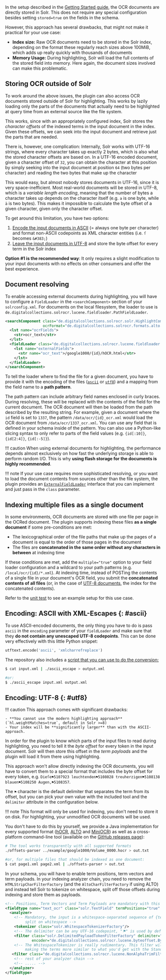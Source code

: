 In the setup described in the [Getting Started guide](getting_started.md), the OCR documents are
directly stored in Solr. This does not require any special configuration besides setting `stored=true`
on the fields in the schema.

However, this approach has several drawbacks, that might not make it practical for your use case:

- **Index size:** Raw OCR documents need to be stored in the Solr index, depending on the format
  these regularly reach sizes  above 100MiB, which adds up really quickly with thousands of documents
- **Memory Usage:** During highlighting, Solr will load the full contents of the stored field into memory.
  Here again, the document sizes involved can make this problematic.


## Storing OCR outside of Solr

To work around the above issues, the plugin can also access OCR documents stored outside of Solr
for highlighting. This works by lazily loading only the parts of the documents that actually
need to be highlighted at query time from an external source like the file system.

This works, since with an appropriately configured index, Solr stores the *character offsets* of
the indexed terms in the input document in the index. Given these offsets, we can seek into
the input document and retrieve just the parts that are needed.

There is, however, one complication: Internally, Solr works with UTF-16 strings, where every
character takes up exactly 2 bytes, which is also what the stored character offsets are based on.
In a UTF-16 encoded document, given a character offset of `32`, you can obtain the character at this
position by simply seeking into the input document at position `64` (two bytes per character) and
reading the two bytes that make up the character

This would easy, but almost nobody stores documents in UTF-16, since it is very space-inefficient.
Most real-world documents will be stored in UTF-8, which is a *variable length encoding*, meaning
that the number of bytes a character takes up depends on the character itself (e.g. `a` is one byte,
while `ä` is two bytes). This makes it impossible to calculate the byte offset of a given character,
given only the character offset.

To get around this limitation, you have two options:

1. [Encode the input documents in ASCII](#ascii) (= always one byte per character) and
   format non-ASCII codepoints as XML character entities
   (i.e. `ſ` becomes `&#383;`)
2. [Leave the input documents in UTF-8](#utf8) and store the byte offset for
   every term in the Solr index

**Option #1 is the recommended way**: It only requires a slight modification to
your input documents with no effects on other consumers and offer the best
experience.

## Document resolving

To enable accessing external documents during highlighting, you will have to configure
a `FieldLoader` in the `<searchComponent>` section of your `solrconfig.xml`.
For documents on the local filesystem, the loader to use is
`de.digitalcollections.solrocr.lucene.fieldloader.PathFieldLoader`.

```xml
<searchComponent class="de.digitalcollections.solrocr.solr.HighlightComponent" name="highlight"
                 ocrFormat="de.digitalcollections.solrocr.formats.alto.AltoFormat">
  <lst name="ocrFields">
    <str>ocr_text</str>
  </lst>
  <fieldLoader class="de.digitalcollections.solrocr.lucene.fieldloader.PathFieldLoader" encoding="ascii">
    <lst name="externalFields">
      <str name="ocr_text">/google1000/{id}/hOCR.html</str>
    </lst>
  </fieldLoader>
</searchComponent>
```

To tell the loader where to find the file for a given document, you have to provide it
with the encoding of the files ([`ascii`](#ascii) or [`utf8`](#utf8)) and a mapping from the
field name to a **path pattern**.

The path pattern can include arbitrary field names enclosed in curly braces. During resolving,
these will be replaced with the contents of the field for the current document. The OCR document
will then be loaded from the path described by the resulting string. For example,
given a document where the `id` field is set to `1337`, the pattern `/data/ocr/{id}_ocr.xml` would
load the OCR document from `/data/ocr/1337_ocr.xml`. You can use any field that is defined in your
schema inside of the pattern. You can also use a Python-like slicing syntax to only refer to
parts of the field values (e.g. `{id[:10]}`, `{id[2:4]}`, `{id[:-5]}`).

!!! caution
    When using external documents for highlighting, the performance depends almost exclusively on
    how fast the underlying storage is able to perform random I/O. This is why **using flash storage
    for the documents is highly recommended**.

!!! note
    If your use case requires more sophisticated resolving, or you want to load the document contents from
    sources other than the file system, the plugin provides an
    [`ExternalFieldLoader`](https://github.com/dbmdz/solr-ocrhighlighting/blob/master/src/main/java/de/digitalcollections/solrocr/lucene/fieldloader/ExternalFieldLoader.java)
    interface that you can implement and just pass in the `class` parameter.
    
    
## Indexing multiple files as a single document

In some environments, OCR documents are stored with one file per page in the OCRed document. The plugin supports
indexing these files **as a single document** if some pre-conditions are met:

- The lexicographical order of the file paths that make up the pages of a document is equal to the order of those pages
  in the document
- The files are **concatenated in the same order without any characters in between** at indexing time

If these conditions are met, add the `multiple="true"` option to your field loader configuration and a wildcard
to your path patterns (e.g. `/local/ocr/{id}/*.xml`). At indexing time, instead of POSTing the contents of a single
file in your document's OCR field, you submit the **concatenated contents of all files** (or, in the case of [UTF-8 documents](#utf8), the index for the concatenated contents).

Refer to the [unit test](https://github.com/dbmdz/solr-ocrhighlighting/blob/master/src/test/java/de/digitalcollections/solrocr/solr/AltoMultiEscapedTest.java)
to see an example setup for this use case.


## Encoding: ASCII with XML-Escapes {: #ascii}

To use ASCII-encoded documents, the only thing you have to do is pass `ascii` in the `encoding` parameter
of your `fieldLoader` and make sure that they **do not contain any unescaped UTF-8 codepoints**.
This can be done very effectively with this little Python snippet:

```python
utftext.encode('ascii', 'xmlcharrefreplace')
```

The repository also includes a [script that you can use to do the conversion:](https://github.com/dbmdz/solr-ocrhighlighting/raw/master/ascii_escape)

```sh
$ cat input.xml | ./ascii_escape > output.xml

#or:
$ ./ascii_escape input.xml output.xml
```

## Encoding: UTF-8 {: #utf8}

!!! caution
    This approach comes with significant drawbacks:

    - **You cannot use the modern highlighting approach** (`hl.weightMatches=true`, default in Solr >=8)
    - Your index will be **significantly larger** than with the ASCII-approach.

In order for the plugin to know which parts of the input files to read during highlighting, you need to
tell it the *byte offset* for every token in the input document. Solr will then store this offset in the
*term payloads* and the plugin will load it from there using highlighting.

This approach won't allow directly indexing the OCR documents, you will have to convert them to a special
format that includes the byte offset for every token, e.g.
`Dieſe⚑5107923 leuchtenden⚑5108028 treuherzigen⚑5108138 blauen⚑5108250 Augen,⚑5108357`.

The `⚑` character is the default delimiter that separates the term from its offset, but you can pick your
own value with the included tool and the `delimiter` attribute in the configuration below.

!!! note
    This format will only be used for indexing, you don't need to store it on disk. For highlighting,
    your unmodified OCR documents will be used.

You don't have to do this by yourself, we provide a Java implementation for every supported format
([hOCR](https://github.com/dbmdz/solr-ocrhighlighting/blob/master/src/main/java/de/digitalcollections/solrocr/formats/hocr/HocrByteOffsetsParser.java),
[ALTO](https://github.com/dbmdz/solr-ocrhighlighting/blob/master/src/main/java/de/digitalcollections/solrocr/formats/alto/AltoByteOffsetsParser.java)
and [MiniOCR](https://github.com/dbmdz/solr-ocrhighlighting/blob/master/src/main/java/de/digitalcollections/solrocr/formats/mini/MiniOcrByteOffsetsParser.java))
as well as a cross-platform command-line tool (available on the
[GitHub releases page](https://github.com/dbmdz/solr-ocrhighlighting/releases)):

```sh
# The tool works transparently with all supported formats
./offsets-parser ../example/google1000/Volume_0000.hocr > out.txt

#or, for multiple files that should be indexed as one document:
$ cat page1.xml page2.xml | ./offsets-parser > out.txt
```

In your schema, you will have to enable term positions, term vectors and term payloads.
In your indexing analyzer chain, you need to remove the `HTMLStripCharFilterFactory`
(and the `AltoCharFilterFactory` if using ALTO) and instead tell Solr to
tokenize on whitespace, split off those offsets during indexing and store them as payloads.

```xml
<!-- Positions, Term Vectors and Term Payloads are mandatory with this approach. -->
<fieldtype name="text_ocr" class="solr.TextField" termPositions="true" termVectors="true" termPayloads="true">
  <analyzer>
    <!-- Mandatory, the input is a whitespace-separated sequence of {term}{delimiter}{offset} units and has to be
         split on whitespace -->
    <tokenizer class="solr.WhitespaceTokenizerFactory"/>
    <!-- The delimiter can be any UTF-16 codepoint, "⚑" is used by default in the provided Java implementation and CLI tool -->
    <filter class="solr.DelimitedPayloadTokenFilterFactory" delimiter="⚑"
            encoder="de.digitalcollections.solrocr.lucene.byteoffset.ByteOffsetEncoder" />
    <!-- The WhitespaceTokenizer is really rudimentary. This filter will trim non-letter from the beginning/end,
         making the terms more similar to what you'd get with the StandardTokenizer. -->
   <filter class="de.digitalcollections.solrocr.lucene.NonAlphaTrimFilterFactory" />
    <!-- rest of your analyzer chain -->
    <!-- ..... -->
  </analyzer>
</fieldtype>
```
